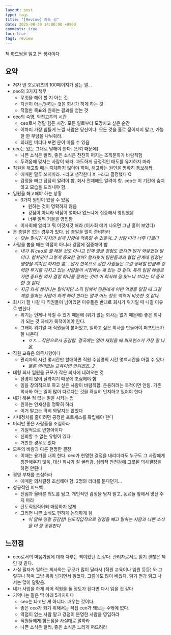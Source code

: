 ```yaml
---
layout: post
type: tags
title: "[Review] 하드 씽"
date: 2025-08-30 14:00:00 +0900
comments: true
toc: true
tags: review
---
```


책 [하드씽](https://www.yes24.com/product/goods/97951991)을 읽고 든 생각이다

## 요약

- 저자 벤 호로위츠의 100페이지가 넘는 썰…
- ceo의 3가지 책무
  - 무엇을 해야 할 지 아는 것
  - 자신이 아는/원하는 것을 회사가 하게 하는 것
  - 적절한 목표와 원하는 결과를 얻는 것
- ceo의 숙명, 악전고투의 시간
  - ceo로서 정말 힘든 시간. 모든 일로부터 도망치고 싶은 순간
  - 어차피 가장 힘들게 느낄 사람은 당신이다. 모든 것을 홀로 짊어지지 말고, 가능한 한 부담을 나눠줘라.
  - 최대한 버티다 보면 운이 따를 수 있음
- ceo는 있는 그대로 말해야 한다. (신뢰 때문에)
  - 나쁜 소식은 빨리, 좋은 소식은 천천히 퍼지는 조직문화가 바람직함
  - 두려움에 맞서는 사람이 돼라. 과도하게 긍정적인 태도를 유지하지 마라
- 직원을 해고할 때는 지체하지 않아야 하며, 해고하는 원인을 명확히 통보해라.
  - 애매한 말투 쓰지마라. ~라고 생각한다 X, ~라고 결정했다 O
  - 감정을 빼고 담담히 알려야 함. 회사 전체에도 알려야 함. ceo는 이 기간에 숨지 않고 모습을 드러내야 함.
- 임원을 해고해야 하는 상황
  - 3가지 원인이 있을 수 있음
    - 원하는 것이 명확하지 않음
    - 강점이 아니라 약점이 얼마나 없느냐에 집중해서 영입했음
    - 너무 일찍 거물을 영입함
  - 이사회에 알리고 뭐 이것저것 해라 (이사회 얘기 나오면 그냥 훑어 보았다)
- 은 총알은 없는 경우가 있다. 납 총알을 많이 준비하라
  - _맞는 말이긴 하지만 실제 상황에 적용할 수 있을까…? 상황 따라 너무 다르다_
- 사람을 뽑을 때는 약점이 아니라 강점에 집중해야 함
  - _내가 뭐 ceo로 뭘 해본 것도 아니고 인재 발굴 경험도 없지만 뭔가 와닿았던 말이다. 컬처핏이 그렇게 중요한 걸까? 컬처핏이 팀원들과의 협업 관계에 엄청난 영향을 끼치긴 하지만 흠… 뭔가 한쪽으로 강한 사람들은 그걸 상쇄할 만큼의 강력한 무기를 가지고 있는 사람들이 시장에는 꽤 있는 것 같다. 특히 임원 레벨로 가면 중요한 의사 결정 하나를 잘하는 것이 이 회사에 잘 맞느냐 보다는 더 중요한 것 같다._
  - _지금 와서 생각나는 말이지만 스픽 팀에서 팀원에게 어떤 역할을 맡길 때 그걸 제일 잘하는 사람이 하게 해야 한다는 말과 어느 정도 맥락이 비슷한 것 같다._
- 회사가 잘 나갈 때 직원들이 남아있던 이유들은 반대로 회사가 위기일 때 나갈 이유로 변한다
  - 위기는 언제나 닥칠 수 있기 때문에 (위기 없는 회사는 없기 때문에) 좋은 회사가 되는 것 자체가 목적이어야 한다.
  - 그래야 위기일 때 직원들이 붙어있고, 일하고 싶은 회사를 만들어야 퍼포먼스가 잘 나온다
    - _ㅇㅈ… 직원으로서 공감함. 결국에는 일이 재밌을 때 퍼포먼스가 가장 잘 나옴._
- 직원 교육은 의무사항이다
  - 관리자의 시간 몇시간만 할애하면 직원 수십명의 시간 몇백시간을 아낄 수 있다
    - _물론 의미없는 교육이면 안되겠죠…?_
- 대형 회사 임원을 규모가 작은 회사에 데려오는 것
  - 환경이 많이 달라지기 때문에 조심해야 함
  - 일을 창의적으로 하고 싶은 사람이 바람직함. 운용하려는 목적이면 안됨. 기존 회사와 하는 일이 많이 다르다는 것을 확실히 인지하고 있어야 한다
- 내가 해본 적 없는 일을 시키는 법
  - 원하는 인재상을 명확히 하라
  - 이거 말고는 딱히 와닿지는 않았다
- 사내정치를 줄이려면 공정한 프로세스를 확립해야 한다
- 머리만 좋은 사람들을 조심하라
  - 기질적으로 반항아이다
  - 신뢰할 수 없는 유형이 있다
  - 거만한 경우도 있다
- 모두의 바람과 다른 현명한 결정
  - 이때는 용기를 내야 한다. ceo가 현명한 결정을 내리더라도 누구도 그 사람에게 칭찬해주지 않음. 대신 회사가 잘 굴러감. 심리적 안전감에 그릇된 의사결정을 하면 안된다
- 경영 부채를 조심하라
  - 애매한 의사결정 조심해야 함. 2명의 리더를 둔다던가…
- 성공적인 피드백
  - 진심과 올바른 의도를 담고, 개인적인 감정을 담지 말고, 동료들 앞에서 망신 주지 마라
  - 단도직입적이되 매정하지 않게
  - 그러면 나쁜 소식도 편하게 논의하게 됨
    - _이 말에 정말 공감함! 단도직입적으로 감정을 빼고 말하는 사람과 나쁜 소식을 더 잘 공유한다_

## 느낀점

- ceo로서의 마음가짐에 대해 다루는 책이었던 것 같다. 관리자로서도 읽기 괜찮은 책인 것 같다.
- 사실 필자가 일하는 회사와는 규모가 많이 달라서 (직원 교육이나 임원 등등) 와 그렇구나 하며 그냥 휙휙 넘기면서 읽었다. 그럼에도 많이 배웠다. 읽기 전과 읽고 나서는 많이 달랐음.
- 내가 사업을 하게 되어 직원을 둘 정도가 된다면 다시 읽을 것 같다
- 기억나는 말은 딱 아래 5가지이다
  - ceo는 타고난 게 아니다. 배우는 것이다.
  - 좋은 ceo가 되기 위해서는 직접 ceo가 돼보는 수밖에 없다.
  - 약점이 없는 사람 말고 강점이 분명한 사람을 영입하라
  - 직원들에게 힘든점을 사실대로 말하라
  - 나쁜 소식은 빨리, 좋은 소식은 느리게 퍼뜨려라

